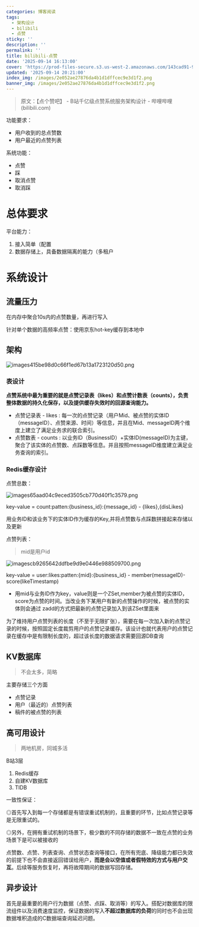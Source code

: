 ```yaml
---
categories: 博客阅读
tags:
  - 架构设计
  - bilibili
  - 点赞
sticky: ''
description: ''
permalink: ''
title: bilibili-点赞
date: '2025-09-14 16:13:00'
cover: 'https://prod-files-secure.s3.us-west-2.amazonaws.com/143cad91-961b-48b0-82dc-78fbb6eb5abe/ec123cdf-ca8b-4dc6-984d-4a52f31eb3f4/wallhaven-jx62x5.png?X-Amz-Algorithm=AWS4-HMAC-SHA256&X-Amz-Content-Sha256=UNSIGNED-PAYLOAD&X-Amz-Credential=ASIAZI2LB4666U3GXYHX%2F20250917%2Fus-west-2%2Fs3%2Faws4_request&X-Amz-Date=20250917T050044Z&X-Amz-Expires=3600&X-Amz-Security-Token=IQoJb3JpZ2luX2VjECQaCXVzLXdlc3QtMiJGMEQCICHOh%2FymvsD9FVx1wL8wsEbJ%2FHXH%2BTGvuD8qn6I3G6vUAiBu%2BmtIFRDGggiSvC8nHRWDaMRtZs6mFfUA5R8gC2BFViqIBAic%2F%2F%2F%2F%2F%2F%2F%2F%2F%2F8BEAAaDDYzNzQyMzE4MzgwNSIMGJYXiHjuEmB3Mb04KtwDzQSANnLiPo%2BCNJcaQfkJma0Db73EWFsiO3fnPYnu%2B5bf7mW7SJxVqjPAXOsITyIGGyCL86p6BF385mGLVxUySgQYVzLyIaGLZRHUs3N%2B7lFKVF7OePUbcw1l7Vqq1Xssg9c2hLVQI4QwrdBBqpDIHkwGMiIbOjgV8WZn3g2cjL6KQvGa%2FYO0g7CHzHDO1S6q8aoaqKjgOs2MIaUpU0o%2FtgAYjgnPPQRhGG2h1LrlgfMAptQef3XkNGOpVpL1qaLrW7CoomGWRvTHQgXOgeDw0LxWXNUP81clJpsQFZZhCnDpwl8PG2loz82HrXl3j92w77KCTCdUmro%2FRv9%2Fcjofb7ww2flYLB4pKu9GMoUhedWyYemh3d3PwjqijNL36cIbIuBwUeiN8rTOtMgi7cXJ44MiIy1GbpBPBVz1qY5U8E43%2FUPIwC%2FrzCFQnlPRPSwLA2wsZXmiCfM37DNwCP1V%2BlAZE9Rw%2Fbvectt57g6aOuuUzlBxsPLdRpCQ6ePJVub%2BsiH12Aqrp%2FCTruriMedUTRuPtUGQiL%2BPE9c6VeKkCIBo2FCtCaPJkNTh7J9Qxbl4v7R%2FELAFspensxZCDX2lLwwvIVx%2BMZxRXdEZ4rq7Qe5FUWgATpIlt11rrb0wgdKoxgY6pgHFRw3SPoZ5W0bidnYYu8aEbZ2g3y3Vbcl5%2BuUxgPZxJbJTgVX7gm1g2FSnPVzwk3wPSG8yrFyRjM%2B39djr2jjchfiBbAOOwe1GJS5iNd5nuOl8TyxjVKGUX9HXZ0K2k0HOLLRYtWRyJ1LgCtDbJPWF6ZhS7wRdW0miieBpNYut8Kbf2e%2BHT9H9W2Ilpjg0AwEetGPTe68jY4F9xfj%2F47wM2Q2ChU0n&X-Amz-Signature=034c1dc87862eaba74a27587b375b8a7714722f588f894dbe1d9288a8e5cdf4e&X-Amz-SignedHeaders=host&x-amz-checksum-mode=ENABLED&x-id=GetObject'
updated: '2025-09-14 20:21:00'
index_img: /images/2e052ae27876da4b1d1dffcec9e3d1f2.png
banner_img: /images/2e052ae27876da4b1d1dffcec9e3d1f2.png
---
```

> 原文：【点个赞吧】 - B站千亿级点赞系统服务架构设计 - 哔哩哔哩 (bilibili.com)

功能要求：

- 用户收到的总点赞数
- 用户最近的点赞列表

系统功能：

- 点赞
- 踩
- 取消点赞
- 取消踩

# 总体要求


平台能力：

1. 接入简单（配置
2. 数据存储上，具备数据隔离的能力（多租户

# 系统设计


## 流量压力


在内存中聚合10s内的点赞数量，再进行写入


针对单个数据的高频率点赞：使用京东hot-key缓存到本地中


## 架构


![images415be98d0c66f1ed67b13a1723120d50.png](/images/4dcb611d834ccbb16132b82f631e7288.png)


### 表设计


**点赞系统中最为重要的就是点赞记录表（likes）和点赞计数表（counts），负责整体数据的持久化保存，以及提供缓存失效时的回源查询能力。**

- 点赞记录表 - likes : 每一次的点赞记录（用户Mid、被点赞的实体ID（messageID）、点赞来源、时间）等信息，并且在Mid、messageID两个维度上建立了满足业务求的联合索引。
- 点赞数表 - counts : 以业务ID（BusinessID）+实体ID(messageID)为主键，聚合了该实体的点赞数、点踩数等信息。并且按照messageID维度建立满足业务查询的索引。

### Redis缓存设计


点赞总数：


![images65aad04c9eced3505cb770d40f1c3579.png](/images/8d7404034032ddf5bbc9330f7b99f605.png)


key-value = count:patten:{business_id}:{message_id} - {likes},{disLikes}


用业务ID和该业务下的实体ID作为缓存的Key,并将点赞数与点踩数拼接起来存储以及更新


点赞列表：

> mid是用户id

![imagescb9265642ddfbe9d9e0446e988509700.png](/images/47d860bd87f10c2101b205b8b271538d.png)


key-value = user:likes:patten:{mid}:{business_id} - member(messageID)-score(likeTimestamp)

- 用mid与业务ID作为key，value则是一个ZSet,member为被点赞的实体ID，score为点赞的时间。当改业务下某用户有新的点赞操作的时候，被点赞的实体则会通过 zadd的方式把最新的点赞记录加入到该ZSet里面来

为了维持用户点赞列表的长度（不至于无限扩张），需要在每一次加入新的点赞记录的时候，按照固定长度裁剪用户的点赞记录缓存。该设计也就代表用户的点赞记录在缓存中是有限制长度的，超过该长度的数据请求需要回源DB查询


## KV数据库

> 不会太多，简略

主要存储三个方面

- 点赞记录
- 用户（最近的）点赞列表
- 稿件的被点赞的列表

## 高可用设计

> 两地机房，同城多活

B站3层

1. Redis缓存
2. 自建KV数据库
3. TIDB

一致性保证：


◎首先写入到每一个存储都是有错误重试机制的，且重要的环节，比如点赞记录等是无限重试的。


◎另外，在拥有重试机制的场景下，极少数的不同存储的数据不一致在点赞的业务场景下是可以被接收的


点赞数、点赞、列表查询、点赞状态查询等接口，在所有兜底、降级能力都已失效的前提下也不会直接返回错误给用户，**而是会以空值或者假特效的方式与用户交互**。后续等服务恢复时，再将故障期间的数据写回存储。


## 异步设计


首先是最重要的用户行为数据（点赞、点踩、取消等）的写入。搭配对数据库的限流组件以及消费速度监控，保证数据的写入**不超过数据库的负荷**的同时也不会出现数据堆积造成的C数据端查询延迟问题。

